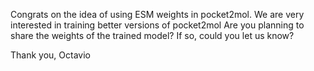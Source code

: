 Congrats on the idea of using ESM weights in pocket2mol. 
We are very interested in training better versions of pocket2mol
Are you planning to share the weights of the trained model? 
If so, could you let us know?

Thank you,
Octavio